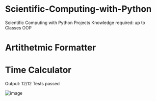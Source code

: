 # Scientific-Computing-with-Python
Scientific Computing with Python Projects
Knowledge required: up to Classes OOP

# Artithetmic Formatter

# Time Calculator
Output: 12/12 Tests passed

![image](https://user-images.githubusercontent.com/47803678/184557739-12642214-d5d0-4cc0-a29b-1c6f5afdd88f.png)
